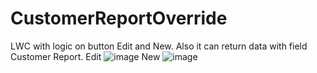 # CustomerReportOverride
LWC with logic on button Edit and New. Also it can return data with field Customer Report.
Edit
![image](https://user-images.githubusercontent.com/71832851/105811519-71ecdd80-5fb5-11eb-824c-61e80051ff43.png)
New
![image](https://user-images.githubusercontent.com/71832851/105811589-8a5cf800-5fb5-11eb-8f3e-09420c7140c7.png)

